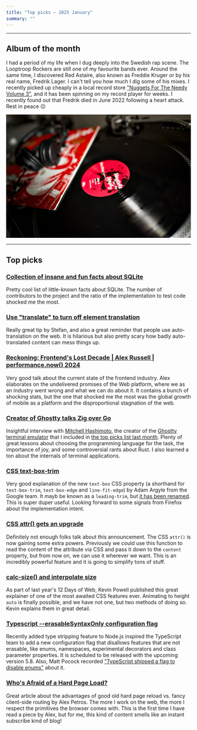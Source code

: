 ```yaml
---
title: "Top picks — 2025 January"
summary: ""
---
```


---

## Album of the month

I had a period of my life when I dug deeply into the Swedish rap scene. The Looptroop Rockers are still one of my favourite bands ever. Around the same time, I discovered Red Astaire, also known as Freddie Kruger or by his real name, Fredrik Lager. I can't tell you how much I dig some of his mixes. I recently picked up cheaply in a local record store ["Nuggets For The Needy Volume 3"](https://www.discogs.com/release/18822862-Red-Astaire-Nuggets-For-The-Needy-Volume-3), and it has been spinning on my record player for weeks. I recently found out that Fredrik died in June 2022 following a heart attack. Rest in peace 😔

![Red Astaire, Nuggets For The Needy Volume 3](red-astaire.jpg)

---

## Top picks

### [Collection of insane and fun facts about SQLite](https://avi.im/blag/2024/sqlite-facts/)

Pretty cool list of little-known facts about SQLite. The number of contributors to the project and the ratio of the implementation to test code shocked me the most.

### [Use "translate" to turn off element translation](https://www.stefanjudis.com/today-i-learned/non-translatable-html-elements/)

Really great tip by Stefan, and also a great reminder that people use auto-translation on the web. It is hilarious but also pretty scary how badly auto-translated content can mess things up.

### [Reckoning: Frontend's Lost Decade | Alex Russell | performance.now() 2024](https://youtu.be/0XwWVjQOmyg)

Very good talk about the current state of the frontend industry. Alex elaborates on the undelivered promises of the Web platform, where we as an industry went wrong and what we can do about it. It contains a bunch of shocking stats, but the one that shocked me the most was the global growth of mobile as a platform and the disproportional stagnation of the web.

### [Creator of Ghostty talks Zig over Go](https://youtu.be/YQnz7L6x068)

Insightful interview with [Mitchell Hashimoto](https://mitchellh.com), the creator of the [Ghostty terminal emulator](https://ghostty.org/docs) that I included in [the top picks list last month](/top-picks-2024-december/). Plenty of great lessons about choosing the programming language for the task, the importance of joy, and some controversial rants about Rust. I also learned a ton about the internals of terminal applications.

### [CSS text-box-trim](https://developer.chrome.com/blog/css-text-box-trim)

Very good explanation of the new `text-box` CSS property (a shorthand for `text-box-trim`, `text-box-edge` and `line-fit-edge`) by Adam Argyle from the Google team. It mayb be known as a `leading-trim`, but [it has been renamed](https://github.com/w3c/csswg-drafts/issues/8067#issuecomment-1451111081). This is super duper useful. Looking forward to some signals from Firefox about the implementation intent.

### [CSS attr() gets an upgrade](https://developer.chrome.com/blog/advanced-attr)

Definitely not enough folks talk about this announcement. The CSS `attr()` is now gaining some extra powers. Previously we could use this function to read the content of the attribute via CSS and pass it down to the `content `property, but from now on, we can use it wherever we want. This is an incredibly powerful feature and it is going to simplify tons of stuff.

### [calc-size() and interpolate size](https://12daysofweb.dev/2024/calc-size-and-interpolate-size/)

As part of last year's 12 Days of Web, Kevin Powell published this great explainer of one of the most awaited CSS features ever. Animating to height `auto` is finally possible, and we have not one, but two methods of doing so. Kevin explains them in great detail.

### [Typescript --erasableSyntaxOnly configuration flag](https://github.com/microsoft/TypeScript/pull/61011)

Recently added type stripping feature to Node.js inspired the TypeScript team to add a new configuration flag that disallows features that are not erasable, like enums, namespaces, experimental decorators and class parameter properties. It is scheduled to be released with the upcoming version 5.8. Also, Matt Pocock recorded ["TypeScript shipped a flag to disable enums"](https://youtu.be/zeNh4fuJhcA) about it.

### [Who's Afraid of a Hard Page Load?](https://unplannedobsolescence.com/blog/hard-page-load/)

Great article about the advantages of good old hard page reload vs. fancy client-side routing by Alex Petros. The more I work on the web, the more I respect the primitives the browser comes with. This is the first time I have read a piece by Alex, but for me, this kind of content smells like an instant subscribe kind of blog!
